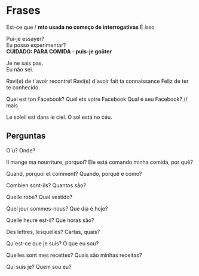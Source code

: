 # Frases

Est-ce que / **mto usada no começo de interrogativas**
É isso

Pui-je essayer?<br>
Eu posso experimentar?<br>
**CUIDADO: PARA COMIDA - puis-je goûter**

Je ne sais pas.<br>
Eu não sei.

Ravi(e) de t´avoir recontré!
Ravi(e) d´avoir fait ta connaissance
Feliz de ter te conhecido.

Quel est ton Facebook? Quel ets votre Facebook
Qual é seu Facebook?     // mais 

Le soleil est dans le ciel. 
O sol está no céu.


## Perguntas

O`u?
Onde?

Il mange ma nourriture, porquoi?
Ele está comando minha comida, por quê?

Quand, porquoi et comment?
Quando, porquê e como?

Combien sont-ils?
Quantos são?

Quelle robe?
Qual vestido?

Quel jour sommes-nous?
Que dia é hoje?

Quelle heure est-il?
Que horas são?

Des lettres, lesquelles?
Cartas, quais?

Qu`est-ce que je suis?
O que eu sou?

Quelles sont mes recettes?
Quais são minhas receitas?

Qui suis je?
Quem sou eu?

